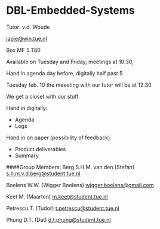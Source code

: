 # DBL-Embedded-Systems

Tutor: v.d. Woude

japie@win.tue.nl

Box MF 5.T80

Available on Tuesday and Friday, meetings at 10:30,

Hand in agenda day before, digitally half past 5

Tuesday feb. 10 the meeeting with our tutor will be at 12:30




We get a closet with our stuff.

Hand in digitally:
* Agenda
* Logs

Hand in on paper (possibility of feedback):
* Product deliverables
* Summary


####Group Members:
Berg S.H.M. van den (Stefan)
s.h.m.v.d.berg@student.tue.nl

Boelens W.W. (Wigger Boelens)
wigger.boelens@gmail.com

Keet M. (Maarten)
m.keet@student.tue.nl

Petrescu T. (Tudor)
t.petrescu@student.tue.nl

Phung D.T. (Dat)
d.t.phung@student.tue.nl
